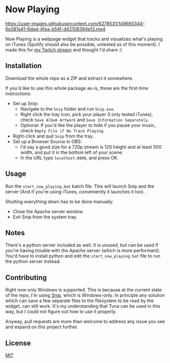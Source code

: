 # Now Playing


https://user-images.githubusercontent.com/6278531/149660344-6e381a41-6dad-4fea-b54f-d42108394e13.mp4


Now Playing is a webpage widget that tracks and visualizes what's playing on iTunes (Spotify should also be possible, untested as of this moment).
I made this for [my Twitch stream](https://twitch.tv/furiousgallus) and thought I'd share :)

## Installation

Download the whole repo as a ZIP and extract it somewhere.

If you'd like to use this whole package as-is, these are the first-time instructions:
* Set up Snip: 
    * Navigate to the `Snip` folder and run `Snip.exe`.
    * Right click the tray icon, pick your player (I only tested iTunes), check `Save Album Artwork` and `Save Information Separately`.
    * Optional: If you'd like the player to hide if you pause your music, check `Empty File if No Track Playing`.
* Right-click and quit `Snip` from the tray.
* Set up a Browser Source in OBS: 
    * I'd say a good size for a 720p stream is 120 height and at least 500 width, and put it in the bottom left of your scene. 
    * In the URL type `localhost:8000`, and press OK.

## Usage

Run the `start_now_playing.bat` batch file. 
This will launch Snip and the server (And if you're using iTunes, conveniently it launches it too). 

Shutting everything down has to be done manually:
* Close the Apache server window.
* Exit Snip from the system tray.

## Notes

There's a python server included as well. It is unused, but can be used if you're having trouble with the Apache server (which is more performant).
You'd have to install python and edit the `start_now_playing.bat` file to run the python server instead.

## Contributing

Right now only Windows is supported. 
This is because at the current state of the repo, I'm using [Snip](https://github.com/dlrudie/Snip), which is Windows-only.
In principle any solution which can save a few separate files to the filesystem to be read by the widget, can still work.
It's my understanding that Tuna can be used in this way, but I could not figure out how to use it properly.

Anyway, pull requests are more than welcome to address any issue you see and expand on this project further.

## License
[MIT](https://choosealicense.com/licenses/mit/)
